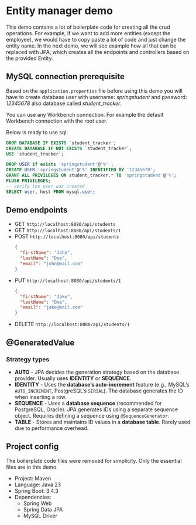 # Entity manager demo

This demo contains a lot of boilerplate code for creating all the crud operations. For example, if we want to add more entities (except the employee), we would have to copy paste a lot of code and just change the entity name. In the next demo, we will see example how all that can be replaced with JPA, which creates all the endpoints and controllers based on the provided Entity.

## MySQL connection prerequisite

Based on the `application.properties` file before using this demo you will have to create database user with username: _springstudent_ and password: _12345678_ also database called _student_tracker_.

You can use any Workbench connection. For example the default Workbench connection with the root user.

Below is ready to use sql:

```sql
DROP DATABASE IF EXISTS `student_tracker`;
CREATE DATABASE IF NOT EXISTS `student_tracker`;
USE `student_tracker`;

DROP USER if exists 'springstudent'@'%' ;
CREATE USER 'springstudent'@'%' IDENTIFIED BY '12345678';
GRANT ALL PRIVILEGES ON student_tracker.* TO 'springstudent'@'%';
FLUSH PRIVILEGES;
-- verify the user was created
SELECT user, host FROM mysql.user;
```

## Demo endpoints

- GET `http://localhost:8080/api/students`
- GET `http://localhost:8080/api/students/1`
- POST `http://localhost:8080/api/students`
  ```json
  {
    "firstName": "John",
    "lastName": "Doe",
    "email": "john@mail.com"
  }
  ```
- PUT `http://localhost:8080/api/students/1`
  ```json
  {
    "firstName": "Jake",
    "lastName": "Doe",
    "email": "jake@mail.com"
  }
  ```
- DELETE `http://localhost:8080/api/students/1`

## @GeneratedValue

### Strategy types

- **AUTO** - JPA decides the generation strategy based on the database provider. Usually uses **IDENTITY** or **SEQUENCE**.
- **IDENTITY** - Uses the **database’s auto-increment** feature (e.g., MySQL’s `AUTO_INCREMENT`, PostgreSQL’s `SERIAL`). The database generates the ID when inserting a row.
- **SEQUENCE** - Uses a **database sequence** (recommended for PostgreSQL, Oracle). JPA generates IDs using a separate sequence object. Requires defining a sequence using `@SequenceGenerator`.
- **TABLE** - Stores and maintains ID values in a **database table**. Rarely used due to performance overhead.

## Project config

The boilerplate code files were removed for simplicity. Only the essential files are in this demo.

- Project: Maven
- Language: Java 23
- Spring Boot: 3.4.3
- Dependencies:
  - Spring Web
  - Spring Data JPA
  - MySQL Driver
